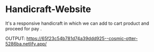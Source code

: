 # Handicraft-Website
It's a responsive handicraft in which we can add to cart product and proceed for pay .

OUTPUT:
https://65f23c54b781d74a39ddd925--cosmic-otter-5286ba.netlify.app/
